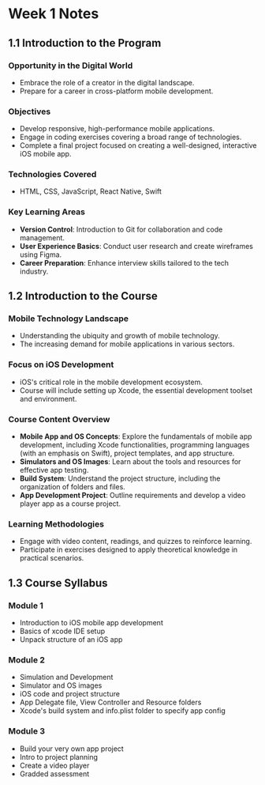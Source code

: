 # Week 1 Notes

## 1.1 Introduction to the Program

### Opportunity in the Digital World
- Embrace the role of a creator in the digital landscape.
- Prepare for a career in cross-platform mobile development.

### Objectives
- Develop responsive, high-performance mobile applications.
- Engage in coding exercises covering a broad range of technologies.
- Complete a final project focused on creating a well-designed, interactive iOS mobile app.

### Technologies Covered
- HTML, CSS, JavaScript, React Native, Swift

### Key Learning Areas
- **Version Control**: Introduction to Git for collaboration and code management.
- **User Experience Basics**: Conduct user research and create wireframes using Figma.
- **Career Preparation**: Enhance interview skills tailored to the tech industry.

## 1.2 Introduction to the Course

### Mobile Technology Landscape
- Understanding the ubiquity and growth of mobile technology.
- The increasing demand for mobile applications in various sectors.

### Focus on iOS Development
- iOS's critical role in the mobile development ecosystem.
- Course will include setting up Xcode, the essential development toolset and environment.

### Course Content Overview
- **Mobile App and OS Concepts**: Explore the fundamentals of mobile app development, including Xcode functionalities, programming languages (with an emphasis on Swift), project templates, and app structure.
- **Simulators and OS Images**: Learn about the tools and resources for effective app testing.
- **Build System**: Understand the project structure, including the organization of folders and files.
- **App Development Project**: Outline requirements and develop a video player app as a course project.

### Learning Methodologies
- Engage with video content, readings, and quizzes to reinforce learning.
- Participate in exercises designed to apply theoretical knowledge in practical scenarios.
 
## 1.3 Course Syllabus

### Module 1
- Introduction to iOS mobile app development
- Basics of xcode IDE setup
- Unpack structure of an iOS app

### Module 2
- Simulation and Development
- Simulator and OS images
- iOS code and project structure
- App Delegate file, View Controller and Resource folders
- Xcode's build system and info.plist folder to specify app config

### Module 3
- Build your very own app project
- Intro to project planning
- Create a video player
- Gradded assessment